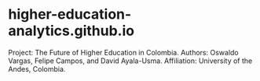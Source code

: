 # higher-education-analytics.github.io
Project: The Future of Higher Education in Colombia.
Authors: Oswaldo Vargas, Felipe Campos, and David Ayala-Usma.
Affiliation: University of the Andes, Colombia.
